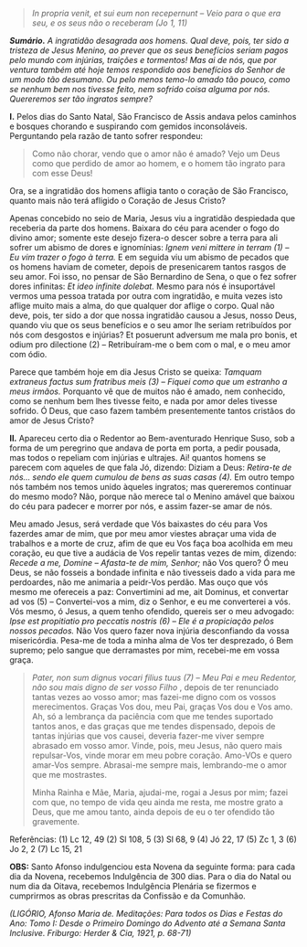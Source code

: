 > *In propria venit, et sui eum non recepernunt – Veio para o que era seu, e os seus não o receberam (Jo 1, 11)*

***Sumário.** A ingratidão desagrada aos homens. Qual deve, pois, ter sido a tristeza de Jesus Menino, ao prever que os seus benefícios seriam pagos pelo mundo com injúrias, traições e tormentos! Mas ai de nós, que por ventura também até hoje temos respondido aos benefícios do Senhor de um modo tão desumano. Ou pelo menos temo-lo amado tão pouco, como se nenhum bem nos tivesse feito, nem sofrido coisa alguma por nós. Quereremos ser tão ingratos sempre?*

**I.** Pelos dias do Santo Natal, São Francisco de Assis andava pelos caminhos e bosques chorando e suspirando com gemidos inconsoláveis. Perguntando pela razão de tanto sofrer respondeu:

> Como não chorar, vendo que o amor não é amado? Vejo um Deus como que perdido de amor ao homem, e o homem tão ingrato para com esse Deus!

Ora, se a ingratidão dos homens afligia tanto o coração de São Francisco, quanto mais não terá afligido o Coração de Jesus Cristo?

Apenas concebido no seio de Maria, Jesus viu a ingratidão despiedada que receberia da parte dos homens. Baixara do céu para acender o fogo do divino amor; somente este desejo fizera-o descer sobre a terra para ali sofrer um abismo de dores e ignomínias: *Ignem veni mittere in terram (1) – Eu vim trazer o fogo à terra.* E em seguida viu um abismo de pecados que os homens haviam de cometer, depois de presenicarem tantos rasgos de seu amor. Foi isso, no pensar de São Bernardino de Sena, o que o fez sofrer dores infinitas: *Et ideo infinite dolebat.* Mesmo para nós é insuportável vermos uma pessoa tratada por outra com ingratidão, e muita vezes isto aflige muito mais a alma, do que qualquer dor aflige o corpo. Qual não deve, pois, ter sido a dor que nossa ingratidão causou a Jesus, nosso Deus, quando viu que os seus benefícios e o seu amor lhe seriam retribuídos por nós com desgostos e injúrias? Et posuerunt adversum me mala pro bonis, et odium pro dilectione (2) – Retribuíram-me o bem com o mal, e o meu amor com ódio.

Parece que também hoje em dia Jesus Cristo se queixa: *Tamquam extraneus factus sum fratribus meis (3) – Fiquei como que um estranho a meus irmãos.* Porquanto vê que de muitos não é amado, nem conhecido, como se nenhum bem lhes tivesse feito, e nada por amor deles tivesse sofrido. Ó Deus, que caso fazem também presentemente tantos cristãos do amor de Jesus Cristo?

**II.** Apareceu certo dia o Redentor ao Bem-aventurado Henrique Suso, sob a forma de um peregrino que andava de porta em porta, a pedir pousada, mas todos o repeliam com injúrias e ultrajes. Ai! quantos homens se parecem com aqueles de que fala Jó, dizendo: Diziam a Deus: *Retira-te de nós… sendo ele quem cumulou de bens as suas casas (4).* Em outro tempo nós também nos temos unido àqueles ingratos; mas quereremos continuar do mesmo modo? Não, porque não merece tal o Menino amável que baixou do céu para padecer e morrer por nós, e assim fazer-se amar de nós.

Meu amado Jesus, será verdade que Vós baixastes do céu para Vos fazerdes amar de mim, que por meu amor viestes abraçar uma vida de trabalhos e a morte de cruz, afim de que eu Vos faça boa acolhida em meu coração, eu que tive a audácia de Vos repelir tantas vezes de mim, dizendo: *Recede a me, Domine – Afasta-te de mim, Senhor;* não Vos quero? Ó meu Deus, se não fosseis a bondade infinita e não tivesseis dado a vida para me perdoardes, não me animaria a peidr-Vos perdão. Mas ouço que vós mesmo me ofereceis a paz: Convertimini ad me, ait Dominus, et convertar ad vos (5) – Convertei-vos a mim, diz o Senhor, e eu me converterei a vós. Vós mesmo, ó Jesus, a quem tenho ofendido, quereis ser o meu advogado: *Ipse est propitiatio pro peccatis nostris (6) – Ele é a propiciação pelos nossos pecados.* Não Vos quero fazer nova injúria desconfiando da vossa misericórdia. Pesa-me de toda a minha alma de Vos ter desprezado, ó Bem supremo; pelo sangue que derramastes por mim, recebei-me em vossa graça.

> *Pater, non sum dignus vocari filius tuus (7) – Meu Pai e meu Redentor, não sou mais digno de ser vosso Filho* , depois de ter renunciado tantas vezes ao vosso amor; mas fazei-me digno com os vossos merecimentos. Graças Vos dou, meu Pai, graças Vos dou e Vos amo. Ah, só a lembrança da paciência com que me tendes suportado tantos anos, e das graças que me tendes dispensado, depois de tantas injúrias que vos causei, deveria fazer-me viver sempre abrasado em vosso amor. Vinde, pois, meu Jesus, não quero mais repulsar-Vos, vinde morar em meu pobre coração. Amo-VOs e quero amar-Vos sempre. Abrasai-me sempre mais, lembrando-me o amor que me mostrastes.
>
> Minha Rainha e Mãe, Maria, ajudai-me, rogai a Jesus por mim; fazei com que, no tempo de vida qeu ainda me resta, me mostre grato a Deus, que me amou tanto, ainda depois de eu o ter ofendido tão gravemente.

Referências: (1) Lc 12, 49 (2) Sl 108, 5 (3) Sl 68, 9 (4) Jó 22, 17 (5) Zc 1, 3 (6) Jo 2, 2 (7) Lc 15, 21

**OBS:** Santo Afonso indulgenciou esta Novena da seguinte forma: para cada dia da Novena, recebemos Indulgência de 300 dias. Para o dia do Natal ou num dia da Oitava, recebemos Indulgência Plenária se fizermos e cumprirmos as obras prescritas da Confissão e da Comunhão.

*(LIGÓRIO, Afonso Maria de. Meditações: Para todos os Dias e Festas do Ano: Tomo I: Desde o Primeiro Domingo do Advento até a Semana Santa Inclusive. Friburgo: Herder & Cia, 1921, p. 68-71)*
